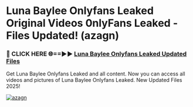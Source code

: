 # Luna Baylee Onlyfans Leaked Original Videos 0nlyFans Leaked - Files Updated! (azagn)

<h3>🔴 CLICK HERE 🌐==►► <a href="https://tinyurl.com/x26r9saj" rel="nofollow">Luna Baylee Onlyfans Leaked Updated Files</a></h3>

Get Luna Baylee Onlyfans Leaked and all content. Now you can access all videos and pictures of Luna Baylee Onlyfans Leaked. New Updated Files 2025!

[![azagn](https://i.imgur.com/LkgZPqh.gif)](https://tinyurl.com/x26r9saj)
